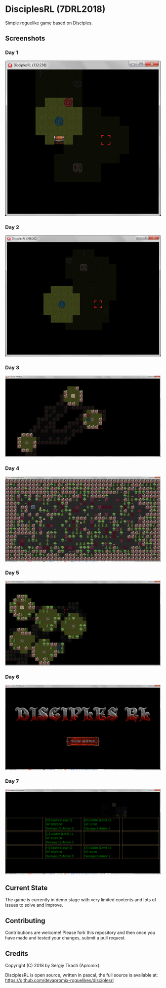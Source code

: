 # DisciplesRL (7DRL2018)
Simple roguelike game based on Disciples.

## Screenshots
### Day 1

![screenshot](https://github.com/devapromix-roguelikes/disciplesrl/blob/master/screenshots/screenshot_day_1.png)


### Day 2

![screenshot](https://github.com/devapromix-roguelikes/disciplesrl/blob/master/screenshots/screenshot_day_2.png)


### Day 3

![screenshot](https://github.com/devapromix-roguelikes/disciplesrl/blob/master/screenshots/screenshot_day_3.png)


### Day 4

![screenshot](https://github.com/devapromix-roguelikes/disciplesrl/blob/master/screenshots/screenshot_day_4.png)

### Day 5

![screenshot](https://github.com/devapromix-roguelikes/disciplesrl/blob/master/screenshots/screenshot_day_5.png)

### Day 6

![screenshot](https://github.com/devapromix-roguelikes/disciplesrl/blob/master/screenshots/screenshot_day_6.png)

### Day 7

![screenshot](https://github.com/devapromix-roguelikes/disciplesrl/blob/master/screenshots/screenshot_day_7.png)

## Current State
The game is currently in demo stage with very limited contents and lots of issues to solve and improve.

## Contributing
Contributions are welcome! Please fork this repository and then once you have made and tested your changes, submit a pull request.

## Credits
Copyright (C) 2018 by Sergiy Tkach (Apromix).

DisciplesRL is open source, written in pascal, the full source is available at:
https://github.com/devapromix-roguelikes/disciplesrl
